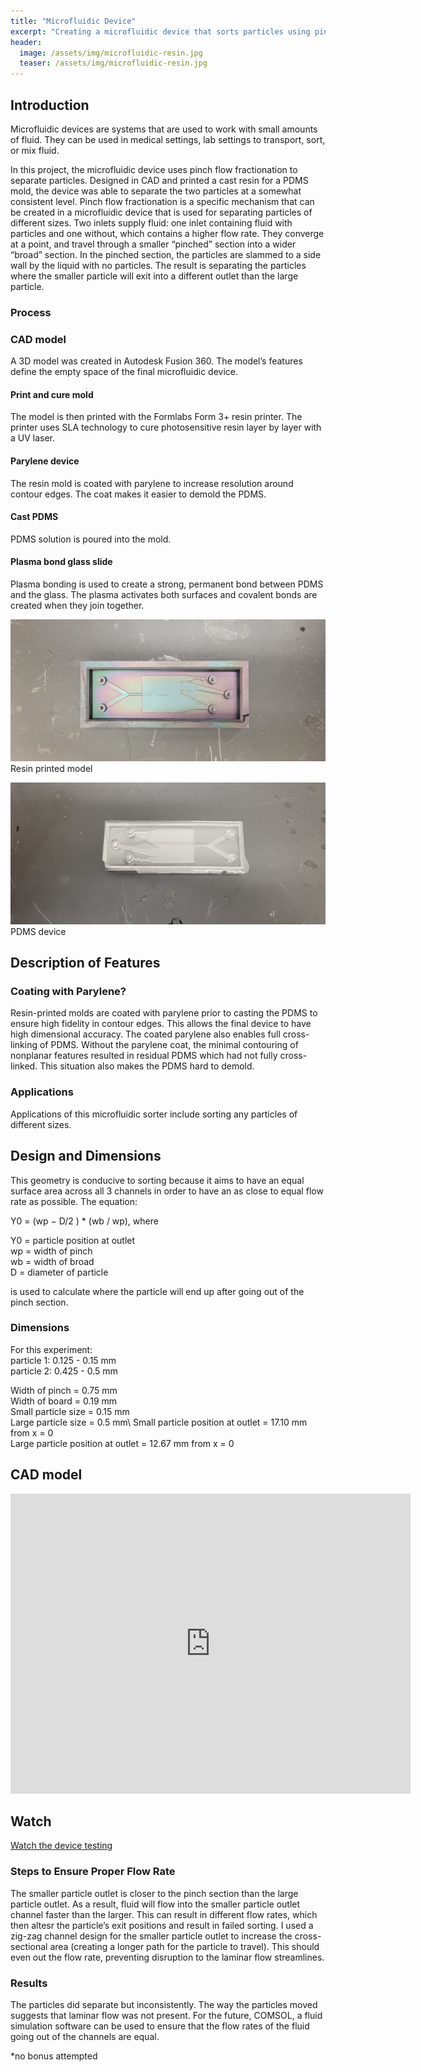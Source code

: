 ```yaml
---
title: "Microfluidic Device"
excerpt: "Creating a microfluidic device that sorts particles using pinch flow fractionation" 
header:
  image: /assets/img/microfluidic-resin.jpg
  teaser: /assets/img/microfluidic-resin.jpg
---
```

## Introduction 
Microfluidic devices are systems that are used to work with small amounts of fluid. They can be used in medical settings, lab settings to transport, sort, or mix fluid.

In this project, the microfluidic device uses pinch flow fractionation to separate particles. Designed in CAD and printed a cast resin for a PDMS mold, the device was able to separate the two particles at a somewhat consistent level. Pinch flow fractionation is a specific mechanism that can be created in a microfluidic device that is used for separating particles of different sizes. Two inlets supply fluid: one inlet containing fluid with particles and one without, which contains a higher flow rate. They converge at a point, and travel through a smaller “pinched” section into a wider “broad” section. In the pinched section, the particles are slammed to a side wall by the liquid with no particles. The result is separating the particles where the smaller particle will exit into a different outlet than the large particle.


### Process
### CAD model
A 3D model was created in Autodesk Fusion 360. The model’s features define the empty space of the final microfluidic device. 

#### Print and cure mold 
The model is then printed with the Formlabs Form 3+ resin printer. The printer uses SLA technology to cure photosensitive resin layer by layer with a UV laser.

#### Parylene device 
The resin mold is coated with parylene to increase resolution around contour edges. The coat makes it easier to demold the PDMS.

#### Cast PDMS
PDMS solution is poured into the mold. 

#### Plasma bond glass slide
Plasma bonding is used to create a strong, permanent bond between PDMS and the glass. The plasma activates both surfaces and covalent bonds are created when they join together.

![microfluidicdevice](/assets/img/microfluidic-resin.jpg)
Resin printed model

![PDMScast](/assets/img/microfluidic-pdms.jpg)
PDMS device

## Description of Features
### Coating with Parylene?
Resin-printed molds are coated with parylene prior to casting the PDMS to ensure high fidelity in contour edges. This allows the final device to have high dimensional accuracy. The coated parylene also enables full cross-linking of PDMS. Without the parylene coat, the minimal contouring of nonplanar features resulted in residual PDMS which had not fully cross-linked. This situation also makes the PDMS hard to demold. 

### Applications
Applications of this microfluidic sorter include sorting any particles of different sizes.


## Design and Dimensions

This geometry is conducive to sorting because it aims to have an equal surface area across all 3 channels in order to have an as close to equal flow rate as possible. The equation:

Y0 = (wp − D/2 ) * (wb / wp), where

Y0 = particle position at outlet\
wp = width of pinch\
wb = width of broad\
D = diameter of particle

is used to calculate where the particle will end up after going out of the pinch section.

### Dimensions

For this experiment:\
particle 1: 0.125 - 0.15 mm\
particle 2: 0.425 - 0.5 mm

Width of pinch = 0.75 mm\
Width of board = 0.19 mm\
Small particle size = 0.15 mm\
Large particle size = 0.5 mm\ 
Small particle position at outlet = 17.10 mm from x = 0\
Large particle position at outlet = 12.67 mm from x = 0

## CAD model
<iframe src="https://vanderbilt643.autodesk360.com/shares/public/SH286ddQT78850c0d8a4ce364c9d70b89280?mode=embed" width="640" height="480" allowfullscreen="true" webkitallowfullscreen="true" mozallowfullscreen="true"  frameborder="0"></iframe>

## Watch
[Watch the device testing](https://youtu.be/fqPoehCZjDY)

### Steps to Ensure Proper Flow Rate

The smaller particle outlet is closer to the pinch section than the large particle outlet. As a result, fluid will flow into the smaller particle outlet channel faster than the larger. This can result in different flow rates, which then altesr the particle’s exit positions and result in failed sorting. I used a zig-zag channel design for the smaller particle outlet to increase the cross-sectional area (creating a longer path for the particle to travel). This should even out the flow rate, preventing disruption to the laminar flow streamlines. 

### Results
The particles did separate but inconsistently. The way the particles moved suggests that laminar flow was not present. For the future, COMSOL, a fluid simulation software can be used to ensure that the flow rates of the fluid going out of the channels are equal.

*no bonus attempted


